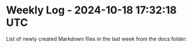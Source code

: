 # Weekly Log - 2024-10-18 17:32:18 UTC

List of newly created Markdown files in the last week from the docs folder:

